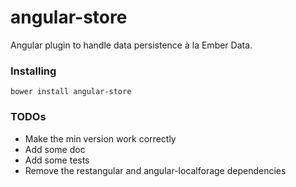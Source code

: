 # angular-store

Angular plugin to handle data persistence à la Ember Data.

### Installing

`bower install angular-store`

### TODOs

* Make the min version work correctly
* Add some doc
* Add some tests
* Remove the restangular and angular-localforage dependencies
